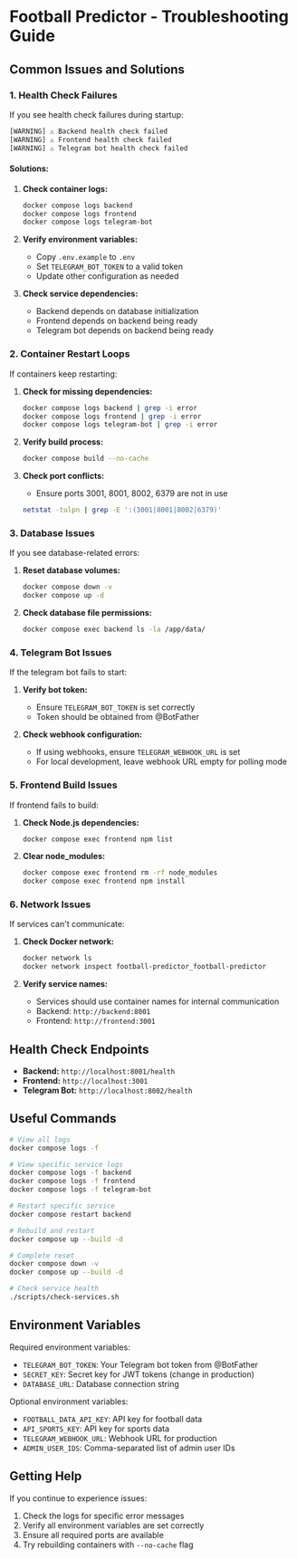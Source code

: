 # Football Predictor - Troubleshooting Guide

## Common Issues and Solutions

### 1. Health Check Failures

If you see health check failures during startup:

```bash
[WARNING] ⚠️ Backend health check failed
[WARNING] ⚠️ Frontend health check failed
[WARNING] ⚠️ Telegram bot health check failed
```

#### Solutions:

1. **Check container logs:**
   ```bash
   docker compose logs backend
   docker compose logs frontend
   docker compose logs telegram-bot
   ```

2. **Verify environment variables:**
   - Copy `.env.example` to `.env`
   - Set `TELEGRAM_BOT_TOKEN` to a valid token
   - Update other configuration as needed

3. **Check service dependencies:**
   - Backend depends on database initialization
   - Frontend depends on backend being ready
   - Telegram bot depends on backend being ready

### 2. Container Restart Loops

If containers keep restarting:

1. **Check for missing dependencies:**
   ```bash
   docker compose logs backend | grep -i error
   docker compose logs frontend | grep -i error
   docker compose logs telegram-bot | grep -i error
   ```

2. **Verify build process:**
   ```bash
   docker compose build --no-cache
   ```

3. **Check port conflicts:**
   - Ensure ports 3001, 8001, 8002, 6379 are not in use
   ```bash
   netstat -tulpn | grep -E ':(3001|8001|8002|6379)'
   ```

### 3. Database Issues

If you see database-related errors:

1. **Reset database volumes:**
   ```bash
   docker compose down -v
   docker compose up -d
   ```

2. **Check database file permissions:**
   ```bash
   docker compose exec backend ls -la /app/data/
   ```

### 4. Telegram Bot Issues

If the telegram bot fails to start:

1. **Verify bot token:**
   - Ensure `TELEGRAM_BOT_TOKEN` is set correctly
   - Token should be obtained from @BotFather

2. **Check webhook configuration:**
   - If using webhooks, ensure `TELEGRAM_WEBHOOK_URL` is set
   - For local development, leave webhook URL empty for polling mode

### 5. Frontend Build Issues

If frontend fails to build:

1. **Check Node.js dependencies:**
   ```bash
   docker compose exec frontend npm list
   ```

2. **Clear node_modules:**
   ```bash
   docker compose exec frontend rm -rf node_modules
   docker compose exec frontend npm install
   ```

### 6. Network Issues

If services can't communicate:

1. **Check Docker network:**
   ```bash
   docker network ls
   docker network inspect football-predictor_football-predictor
   ```

2. **Verify service names:**
   - Services should use container names for internal communication
   - Backend: `http://backend:8001`
   - Frontend: `http://frontend:3001`

## Health Check Endpoints

- **Backend:** `http://localhost:8001/health`
- **Frontend:** `http://localhost:3001`
- **Telegram Bot:** `http://localhost:8002/health`

## Useful Commands

```bash
# View all logs
docker compose logs -f

# View specific service logs
docker compose logs -f backend
docker compose logs -f frontend
docker compose logs -f telegram-bot

# Restart specific service
docker compose restart backend

# Rebuild and restart
docker compose up --build -d

# Complete reset
docker compose down -v
docker compose up --build -d

# Check service health
./scripts/check-services.sh
```

## Environment Variables

Required environment variables:

- `TELEGRAM_BOT_TOKEN`: Your Telegram bot token from @BotFather
- `SECRET_KEY`: Secret key for JWT tokens (change in production)
- `DATABASE_URL`: Database connection string

Optional environment variables:

- `FOOTBALL_DATA_API_KEY`: API key for football data
- `API_SPORTS_KEY`: API key for sports data
- `TELEGRAM_WEBHOOK_URL`: Webhook URL for production
- `ADMIN_USER_IDS`: Comma-separated list of admin user IDs

## Getting Help

If you continue to experience issues:

1. Check the logs for specific error messages
2. Verify all environment variables are set correctly
3. Ensure all required ports are available
4. Try rebuilding containers with `--no-cache` flag